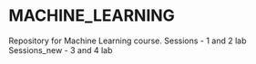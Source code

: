 # MACHINE_LEARNING
Repository for Machine Learning course.
Sessions - 1 and 2 lab
Sessions_new - 3 and 4 lab
